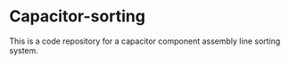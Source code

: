 # Capacitor-sorting
This is a code repository for a capacitor component assembly line sorting system.
